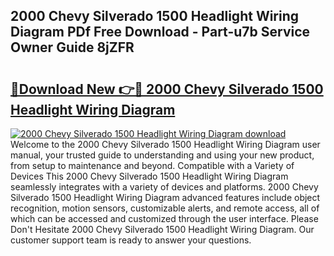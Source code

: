 ## 2000 Chevy Silverado 1500 Headlight Wiring Diagram PDf Free Download - Part-u7b Service Owner Guide 8jZFR

# <h2><a href="http://dfj99fy.blite.top/?on=2000+Chevy+Silverado+1500+Headlight+Wiring+Diagram">🔗Download New 👉🔴 2000 Chevy Silverado 1500 Headlight Wiring Diagram</a></h2>

[![2000 Chevy Silverado 1500 Headlight Wiring Diagram download](https://i.imgur.com/lujVjoI.png)](http://dfj99fy.blite.top/?on=2000+Chevy+Silverado+1500+Headlight+Wiring+Diagram)
Welcome to the 2000 Chevy Silverado 1500 Headlight Wiring Diagram user manual, your trusted guide to understanding and using your new product, from setup to maintenance and beyond. Compatible with a Variety of Devices This 2000 Chevy Silverado 1500 Headlight Wiring Diagram seamlessly integrates with a variety of devices and platforms. 2000 Chevy Silverado 1500 Headlight Wiring Diagram advanced features include object recognition, motion sensors, customizable alerts, and remote access, all of which can be accessed and customized through the user interface. Please Don't Hesitate 2000 Chevy Silverado 1500 Headlight Wiring Diagram. Our customer support team is ready to answer your questions.
